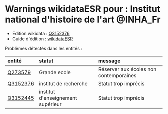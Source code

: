 Warnings wikidataESR pour : Institut national d'histoire de l'art @INHA_Fr
================

- Edition wikidata : [Q3152376](https://www.wikidata.org/wiki/Q3152376)
- Guide d'édition : [wikidataESR](https://github.com/cpesr/wikidataESR/)



Problèmes détectés dans les entités :

|entité                                             |statut                            |message                                |
|:--------------------------------------------------|:---------------------------------|:--------------------------------------|
|[Q273579](https://www.wikidata.org/wiki/Q273579)   |Grande ecole                      |Réserver aux écoles non contemporaines |
|[Q3152376](https://www.wikidata.org/wiki/Q3152376) |institut de recherche             |Statut trop imprécis                   |
|[Q3152445](https://www.wikidata.org/wiki/Q3152445) |institut d'enseignement supérieur |Statut trop imprécis                   |
